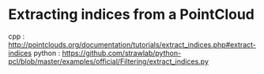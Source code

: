 # Extracting indices from a PointCloud

cpp : http://pointclouds.org/documentation/tutorials/extract_indices.php#extract-indices
python : https://github.com/strawlab/python-pcl/blob/master/examples/official/Filtering/extract_indices.py

